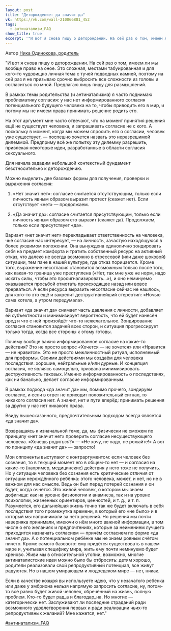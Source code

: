 ```yaml
---
layout: post
title: "Деторождение: да значит да"
vk: https://vk.com/wall-210066881_452
tags:
  - антинатализм_FAQ
show_title: true
excerpt: '"И вот я снова пишу о деторождении. На сей раз о том, имеем ли мы вообще право на оное. Это сложная, местами табуированная и для кого-то чудовищно личная тема с тучей подводных камней, поэтому на сей раз я не призываю срочно выбросить все сложности из головы и согласиться со мной. Предлагаю лишь пищу для размышлений. ...'
---
```

Автор [Ника Одинокова, родитель](https://vk.com/@nikaodd-detorozhdenie-da-znachit-da)

"И вот я снова пишу о деторождении. На сей раз о том, имеем ли мы вообще право на оное. Это сложная, местами табуированная и для кого-то чудовищно личная тема с тучей подводных камней, поэтому на сей раз я не призываю срочно выбросить все сложности из головы и согласиться со мной. Предлагаю лишь пищу для размышлений.

В рамках темы родительства (и антинатализма) я часто поднимаю проблематику согласия: у нас нет информированного согласия потенциального будущего человека на то, чтобы приводить его в мир, и потому мы не имеем права принимать решение родить его.

На этот аргумент мне часто отвечают, что на момент принятия решения ещё не существует человека, и запрашивать согласие не с кого. А поскольку в момент, когда мы можем спросить его о согласии, человек уже существует, — поспешно хочется назвать это неразрешимой дилеммой. Предприму всё же попытку эту дилемму разрешить, привлекая некоторые идеи, разработанные в области согласия сексуального.

Для начала зададим небольшой контекстный фундамент безотносительно к деторождению.

Можно выделить две базовых формы для получения, проверки и выражения согласия:

1) «Нет значит нет»: согласие считается отсутствующим, только если личность явным образом выразит протест (скажет нет). Если отсутствует «нет» — продолжаем.

2) «Да значит да»: согласие считается присутствующим, только если личность явным образом его выразит (скажет да). Продолжаем, только если присутствует «да».

Вариант «нет значит нет» перекладывает ответственность на человека, чьё согласие нас интересует, — на личность, зачастую находящуюся в более уязвимом положении. Она вынуждена единолично зондировать себя на предмет комфорта и тратить собственный ресурс на активный отказ, что далеко не всегда возможно в стрессовой (или даже шоковой) ситуации, тем паче в нашей культуре, где отказ порицается. Кроме того, выражение несогласия становится возможным только после того, как какая-то граница уже преступлена («Нет, так мне уже не норм, надо искать силы, чтобы это просигнализировать...»), и оно неминуемо оказывается просьбой отмотать происходящее назад или вовсе прерваться. А если ресурса выразить несогласие сейчас не нашлось, для кого-то это ещё и закрепит деструктивнейший стереотип: «Ночью сама хотела, а утром передумала».

Вариант «да значит да» снимает часть давления с личности, добавляет ей субъектности и минимизирует вероятность, что ей будет нанесён вред и что с ней произойдёт что-то нежелательное. Зондирование согласия становится задачей всех сторон, и ситуация прогрессирует только тогда, когда все стороны к этому готовы.

Почему вообще важно информированное согласие на какие-то действия? Это не просто вопрос «Хочется — не хочется» или «Нравится — не нравится». Это не просто межличностный ритуал, исполняемый для проформы. Своими действиями мы создаём для человека последствия: хорошие, нейтральные и/или дурные. И концепция согласия, не являясь самоцелью, призвана минимизировать деструктивность таковых. Именно информированность о последствиях, как ни банально, делает согласие информированным.

В рамках подхода «да значит да» мы, помимо прочего, зондируем согласие, и если в ответ не приходит положительный сигнал, то никакого согласия нет. А значит, нет и пути вперёд: принимать решения за других у нас нет никакого права.

Ввиду вышесказанного, предпочтительным подходом всегда является «да значит да».

Возвращаясь к изначальной теме, да, мы физически не сможем по принципу «нет значит нет» проверить согласие несуществующего человека. «Хочешь родиться?» — «Не хочу, не надо, не рожайте!» А вот по принципу «да значит да» — запросто!

Мои оппоненты выступают с контраргументом: если человек без сознания, то в текущий момент его в общем-то нет — и согласия на какие-то (например, медицинские) действия у него тоже не получить. Но у ситуации человека без сознания есть критические отличия от ситуации нерождённого ребёнка: этого человека, может, и нет, но не в важном для нас смысле. Ведь он был перед потерей сознания и он будет, когда очнётся. Это живой человек, о котором мы знаем дофигища: как на уровне физиологии и анамнеза, так и на уровне психологии, жизненных ориентиров, ценностей, и т. д., и т. п. Разумеется, его дальнейшая жизнь точно так же будет включать в себя последствия того промежутка времени, в который его «не было» и в который мы напринимали за него решений. Но решения мы почти наверняка принимали, имеючи о нём много важной информации, в том числе о его желаниях и предпочтениях, которые за неимением лучшего приходится назначать согласием — причём согласием по форме «да значит да». А о потенциальном ребёнке мы не знаем ровным счётом ничего. Кроме самого базового: ему придётся существовать в нашем мире и, учитывая специфику мира, жить ему почти неминуемо будет хреново. Живи мы в относительной утопии, возможно, многие антинаталистские идеи можно было бы отбросить: детям хорошо, родители реализовали свой репродуктивный потенциал, все живут радуются. Но в нашем умирающем и людоедском мире — нет, никак.

Если в качестве козыря вы используете идею, что у незачатого ребёнка или даже у эмбриона нельзя напрямую запросить согласие, ну, потом-то всё равно будет живой человек, обречённый на жизнь, полную проблем. Кто-то будет рад_а и благодар_на. Но многие — категорически нет. Заслуживают ли последние страданий ради возможного удовлетворения первых и ради реализации чьих-то репродуктивных желаний? Мне кажется, нет."

[#антинатализм_FAQ](poisk.html#антинатализм_FAQ)